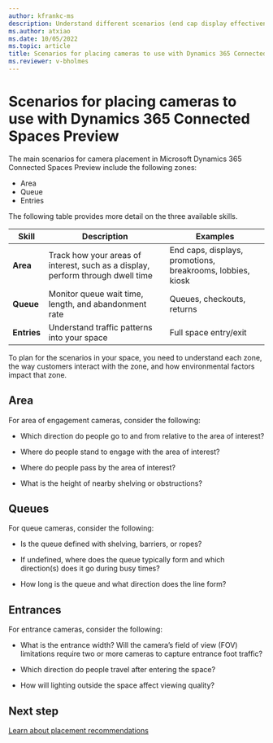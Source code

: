 ```yaml
---
author: kfrankc-ms
description: Understand different scenarios (end cap display effectiveness, queue management, and shopper analytics) for Dynamics 365 Connected Spaces Preview.
ms.author: atxiao
ms.date: 10/05/2022
ms.topic: article
title: Scenarios for placing cameras to use with Dynamics 365 Connected Spaces Preview
ms.reviewer: v-bholmes
---
```


# Scenarios for placing cameras to use with Dynamics 365 Connected Spaces Preview

The main scenarios for camera placement in Microsoft Dynamics 365 Connected Spaces Preview include the following zones:

- Area
- Queue
- Entries

The following table provides more detail on the three available skills.

|Skill|Description|Examples|
|-------------------------|-------------------------------------------------|-------------------------------------------------|
|**Area**|	Track how your areas of interest, such as a display, perform through dwell time |End caps, displays, promotions, breakrooms, lobbies, kiosk|
|**Queue**| 	Monitor queue wait time, length, and abandonment rate|	Queues, checkouts, returns|
|**Entries**|	Understand traffic patterns into your space|	Full space entry/exit|

To plan for the scenarios in your space, you need to understand each zone, the way customers interact with the zone, and how environmental factors impact that zone.

## Area

For area of engagement cameras, consider the following:

- Which direction do people go to and from relative to the area of interest?

- Where do people stand to engage with the area of interest?

- Where do people pass by the area of interest?

- What is the height of nearby shelving or obstructions?

## Queues

For queue cameras, consider the following:

- Is the queue defined with shelving, barriers, or ropes? 

- If undefined, where does the queue typically form and which direction(s) does it go during busy times?

- How long is the queue and what direction does the line form?

## Entrances

For entrance cameras, consider the following:

- What is the entrance width? Will the camera’s field of view (FOV) limitations require two or more cameras to capture entrance foot traffic?

- Which direction do people travel after entering the space?

- How will lighting outside the space affect viewing quality?

## Next step

[Learn about placement recommendations](camera-placement-recommendations.md)


